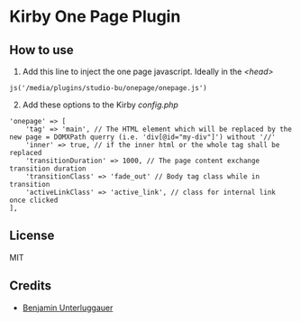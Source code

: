 # Kirby One Page Plugin

## How to use

1. Add this line to inject the one page javascript. Ideally in the *\<head\>*

```
js('/media/plugins/studio-bu/onepage/onepage.js')
```

2. Add these options to the Kirby *config.php*

```
'onepage' => [
    'tag' => 'main', // The HTML element which will be replaced by the new page = DOMXPath querry (i.e. 'div[@id="my-div"]') without '//'
    'inner' => true, // if the inner html or the whole tag shall be replaced
    'transitionDuration' => 1000, // The page content exchange transition duration
    'transitionClass' => 'fade_out' // Body tag class while in transition
    'activeLinkClass' => 'active_link', // class for internal link once clicked
],
```

## License

MIT

## Credits

- [Benjamin Unterluggauer](leuys.com)
